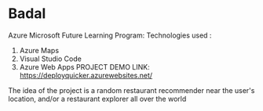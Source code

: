 # Badal
Azure Microsoft Future Learning Program:
Technologies used :
1) Azure Maps
2) Visual Studio Code
3) Azure Web Apps
PROJECT DEMO LINK: https://deployquicker.azurewebsites.net/

The idea of the project is a random restaurant recommender near the user's location, and/or a restaurant explorer all over the world 
